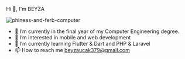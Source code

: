 Hi 👋, I'm BEYZA

 ![phineas-and-ferb-computer](https://github.com/user-attachments/assets/43b308f3-9c01-423c-abf6-20c4d7dfdad2)
 
- 🔭 I’m currently in the final year of my Computer Engineering degree.
- 👀 I’m interested in mobile and web development
- 🌱 I’m currently learning Flutter & Dart and PHP & Laravel
- 📫 How to reach me beyzaucak379@gmail.com


<!---
ucakbeyza/ucakbeyza is a ✨ special ✨ repository because its `README.md` (this file) appears on your GitHub profile.
You can click the Preview link to take a look at your changes.
--->
